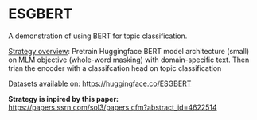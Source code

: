 # ESGBERT
A demonstration of using BERT for topic classification.

<ins>Strategy overview</ins>: Pretrain Huggingface BERT model architecture (small) on MLM objective (whole-word masking) with domain-specific text. Then trian the encoder with a classifcation head on topic classification

<ins>Datasets available on</ins>: https://huggingface.co/ESGBERT

**Strategy is inpired by this paper:** https://papers.ssrn.com/sol3/papers.cfm?abstract_id=4622514
